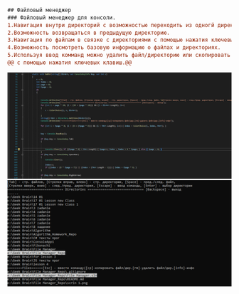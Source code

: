 ```diff 

## Файловый менеджер  
### Файловый менеджер для консоли.    
1.Навигация внутри директорий с возможностью переходить из одногй директории в другую с помощью нажатия ключевых клавиш.    
2.Возможность возвращаться в предыдущую директорию.    
3.Навигация по файлам в связке с директориями с помощью нажатия ключевых клавиш.    
4.Возможность посмотреть базовую информацию о файлах и директориях.    
5.Используя ввод комманд можно удалить файл/директорию или скопировать файл/директорию по указанному в строке адресу.    
@@ с помощью нажатия ключевых клавиш.@@  
```
<img src="https://github.com/NickitaV/FileManager/blob/a394bb2efd60122f72484ed85bf7d611ddb8239b/scrin%201.png?raw=true">  
<img src="https://raw.githubusercontent.com/NickitaV/FileManager/a394bb2efd60122f72484ed85bf7d611ddb8239b/scrin%202.png">  

